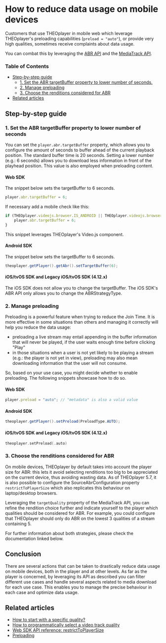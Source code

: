 # How to reduce data usage on mobile devices

Customers that use THEOplayer in mobile web which leverage THEOplayer's preloading capabilities (`preload = "auto"`), or provide very high qualities, sometimes receive complaints about data usage.

You can combat this by leveraging the [ABR API](https://docs.theoplayer.com/api-reference/web/theoplayer.abrconfiguration.md) and the [MediaTrack API](https://docs.theoplayer.com/api-reference/web/theoplayer.mediatrack.md).

### Table of Contents

- [Step-by-step guide](#step-by-step-guide)
  - [1. Set the ABR targetBuffer property to lower number of seconds.](#1-set-the-abr-targetbuffer-property-to-lower-number-of-seconds)
  - [2. Manage preloading](#2-manage-preloading)
  - [3. Choose the renditions considered for ABR](#3-choose-the-renditions-considered-for-abr)
- [Related articles](#related-articles)

## Step-by-step guide

### 1. Set the ABR targetBuffer property to lower number of seconds
You can set the `player.abr.targetBuffer` property, which allows you to configure the amount of seconds to buffer ahead of the current playback position. The standard buffer time is 20 seconds. Setting a lower number (e.g.: 6 seconds) allows you to download less information in front of the playhead position.
This value is also employed when preloading content.

#### Web SDK

The snippet below sets the targetBuffer to 6 seconds.

```js
player.abr.targetBuffer = 6;
```

If necessary add a mobile check like this:

```js
if (THEOplayer.videojs.browser.IS_ANDROID || THEOplayer.videojs.browser.IS_IOS || ... ) {
    player.abr.targetBuffer = 6;
}
```
This snippet leverages THEOplayer's Video.js component.

#### Android SDK

The snippet below sets the targetBuffer to 6 seconds.

```java
theoplayer.getPlayer().getAbr().setTargetBuffer(6);
```

#### iOS/tvOS SDK and Legacy iOS/tvOS SDK (4.12.x)

The iOS SDK does not allow you to change the targetBuffer. The iOS SDK's ABR API only allows you to change the ABRStrategyType.

### 2. Manage preloading

Preloading is a powerful feature when trying to reduce the Join Time. It is more effective in some situations than others and managing it correctly will help you reduce the data usage:
* preloading a live stream may entail appending in the buffer information that will never be played, if the user waits enough time before clicking "Play"
* in those situations when a user is not yet likely to be playing a stream (e.g.: the player is not yet in view), preloading may also mean downloading information that the user will not consume.   
  
So, based on your use case, you might decide whether to enable preloading.
The following snippets showcase how to do so. 

#### Web SDK

```js
player.preload = "auto"; // "metadata" is also a valid value
```

#### Android SDK

```java 
theoplayer.getPlayer().setPreload(PreloadType.AUTO);
```

#### iOS/tvOS SDK and Legacy iOS/tvOS SDK (4.12.x)

   ```swift
   theoplayer.setPreload(.auto)
   ```
### 3. Choose the renditions considered for ABR

On mobile devices, THEOplayer by default takes into account the player size for ABR: this lets it avoid selecting renditions too big to be appreciated on the current device, thus avoiding wasting data. As of THEOplayer 5.7, it is also possible to configure the SourceAbrConfiguration property `restrictToPlayerSize` which also replicates this behaviour on laptop/desktop browsers. 

Leveraging the `targetQuality` property of the MediaTrack API, you can refine the rendition choice further and indicate yourself to the player which qualities should be considered for ABR. For example, you could configure that THEOplayer should only do ABR on the lowest 3 qualities of a stream containing 5.

For further information about both strategies, please check the documentation linked below.

## Conclusion
There are several actions that can be taken to drastically reduce data usage on mobile devices, both in the player and at other levels.
As far as the player is concerned, by leveraging its API as described you can filter different use cases and handle several aspects related to media download for each use case. This enables you to manage the precise behaviour in each case and optimize data usage.

## Related articles

- [How to start with a specific quality?](05-how-to-start-with-specific-quality.md)
- [How to programmatically select a video track quality](03-how-to-select-video-track-quality.md)
- [Web SDK API reference: restrictToPlayerSize](https://docs.theoplayer.com/api-reference/web/theoplayer.sourceabrconfiguration.md#restricttoplayersize)
- [Preloading](.//07-miscellaneous/09-preloading.md)
